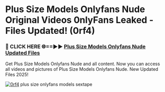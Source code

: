 # Plus Size Models Onlyfans Nude Original Videos 0nlyFans Leaked - Files Updated! (0rf4)

<h3>🔴 CLICK HERE 🌐==►► <a href="https://tinyurl.com/x26r9saj" rel="nofollow">Plus Size Models Onlyfans Nude Updated Files</a></h3>

Get Plus Size Models Onlyfans Nude and all content. Now you can access all videos and pictures of Plus Size Models Onlyfans Nude. New Updated Files 2025!

[![0rf4](https://i.imgur.com/LkgZPqh.gif)](https://tinyurl.com/x26r9saj)
plus size onlyfans models sextape